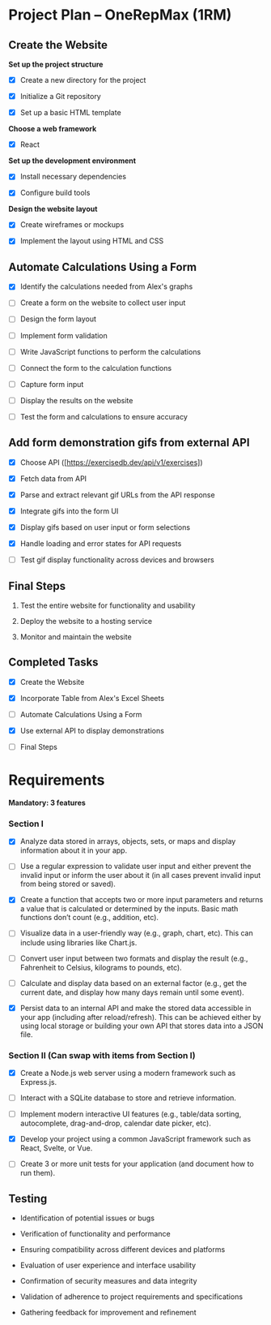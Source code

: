 # Project Plan – OneRepMax (1RM) 


## Create the Website 

**Set up the project structure** 

- [x] Create a new directory for the project 

- [x] Initialize a Git repository 

- [x] Set up a basic HTML template 

**Choose a web framework** 

- [x] React 

**Set up the development environment** 

- [x] Install necessary dependencies 

- [x] Configure build tools 

**Design the website layout** 

- [x] Create wireframes or mockups 

- [x] Implement the layout using HTML and CSS 

## Automate Calculations Using a Form 

- [x] Identify the calculations needed from Alex's graphs 

- [ ] Create a form on the website to collect user input 

- [ ] Design the form layout 

- [ ] Implement form validation 

- [ ] Write JavaScript functions to perform the calculations 

- [ ] Connect the form to the calculation functions 

- [ ] Capture form input 

- [ ] Display the results on the website 

- [ ] Test the form and calculations to ensure accuracy 

## Add form demonstration gifs from external API 

- [x] Choose API ([https://exercisedb.dev/api/v1/exercises]) 

- [x] Fetch data from API 

- [x] Parse and extract relevant gif URLs from the API response 

- [x] Integrate gifs into the form UI 

- [x] Display gifs based on user input or form selections 

- [x] Handle loading and error states for API requests 

- [ ] Test gif display functionality across devices and browsers 

 

## Final Steps 

1. Test the entire website for functionality and usability 

2. Deploy the website to a hosting service 

3. Monitor and maintain the website 
 

## Completed Tasks 

- [x] Create the Website 

- [x] Incorporate Table from Alex's Excel Sheets 

- [ ] Automate Calculations Using a Form 

- [x] Use external API to display demonstrations 

- [ ] Final Steps 

 

# Requirements 

**Mandatory: 3 features** 

### Section I 

- [x] Analyze data stored in arrays, objects, sets, or maps and display information about it in your app. 

- [ ] Use a regular expression to validate user input and either prevent the invalid input or inform the user about it (in all cases prevent invalid input from being stored or saved). 

- [x] Create a function that accepts two or more input parameters and returns a value that is calculated or determined by the inputs. Basic math functions don’t count (e.g., addition, etc). 

- [ ] Visualize data in a user-friendly way (e.g., graph, chart, etc). This can include using libraries like Chart.js. 

- [ ] Convert user input between two formats and display the result (e.g., Fahrenheit to Celsius, kilograms to pounds, etc). 

- [ ] Calculate and display data based on an external factor (e.g., get the current date, and display how many days remain until some event). 

- [x] Persist data to an internal API and make the stored data accessible in your app (including after reload/refresh). This can be achieved either by using local storage or building your own API that stores data into a JSON file. 

 

### Section II (Can swap with items from Section I) 

- [x] Create a Node.js web server using a modern framework such as Express.js. 

- [ ] Interact with a SQLite database to store and retrieve information. 

- [ ] Implement modern interactive UI features (e.g., table/data sorting, autocomplete, drag-and-drop, calendar date picker, etc). 

- [x] Develop your project using a common JavaScript framework such as React, Svelte, or Vue. 

- [ ] Create 3 or more unit tests for your application (and document how to run them). 

 

## Testing 

- Identification of potential issues or bugs 

- Verification of functionality and performance 

- Ensuring compatibility across different devices and platforms 

- Evaluation of user experience and interface usability 

- Confirmation of security measures and data integrity 

- Validation of adherence to project requirements and specifications 

- Gathering feedback for improvement and refinement 
